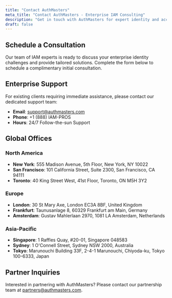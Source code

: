 ```yaml
---
title: "Contact AuthMasters"
meta_title: "Contact AuthMasters - Enterprise IAM Consulting"
description: "Get in touch with AuthMasters for expert identity and access management consulting services. Schedule a consultation with our IAM specialists today."
draft: false
---
```


## Schedule a Consultation

Our team of IAM experts is ready to discuss your enterprise identity challenges and provide tailored solutions. Complete the form below to schedule a complimentary initial consultation.

## Enterprise Support

For existing clients requiring immediate assistance, please contact our dedicated support team:

- **Email**: support@authmasters.com
- **Phone**: +1 (888) IAM-PROS
- **Hours**: 24/7 Follow-the-sun Support

## Global Offices

### North America
- **New York**: 555 Madison Avenue, 5th Floor, New York, NY 10022
- **San Francisco**: 101 California Street, Suite 2300, San Francisco, CA 94111
- **Toronto**: 40 King Street West, 41st Floor, Toronto, ON M5H 3Y2

### Europe
- **London**: 30 St Mary Axe, London EC3A 8BF, United Kingdom
- **Frankfurt**: Taunusanlage 8, 60329 Frankfurt am Main, Germany
- **Amsterdam**: Gustav Mahlerlaan 2970, 1081 LA Amsterdam, Netherlands

### Asia-Pacific
- **Singapore**: 1 Raffles Quay, #20-01, Singapore 048583
- **Sydney**: 1 O'Connell Street, Sydney NSW 2000, Australia
- **Tokyo**: Marunouchi Building 33F, 2-4-1 Marunouchi, Chiyoda-ku, Tokyo 100-6333, Japan

## Partner Inquiries

Interested in partnering with AuthMasters? Please contact our partnership team at partners@authmasters.com.
